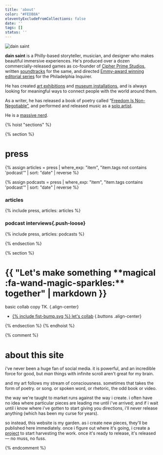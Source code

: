 ```yaml
---
title: 'about'
color: "#FEDB8A"
eleventyExcludeFromCollections: false
date: ''
tags: []
status: ''
---
```


![dain saint](/assets/uploads/wisteria-pic.jpg)

**dain saint** is a Philly-based storyteller, musician, and designer who makes beautiful immersive experiences. He's produced over a dozen commercially-released games as co-founder of [Cipher Prime Studios](https://cipherprime.com), written [soundtracks](/composing) for the same, and directed [Emmy-award winning editorial series](https://inquirer.com/wildestdreams) for the Philadelphia Inquirer. 

He has created [art exhibitions](https://wevetraveledsofar.com) and [museum installations](https://www.phillyseaport.org/exhibits/river-alive/), and is always looking for meaningful ways to connect people with the world around them.

As a writer, he has released a book of poetry called “[Freedom Is Non-Negotiable”](/freedom-is-non-negotiable), and performed and released music as a [solo artist](/city-dont-sing). 

He is a [massive nerd](https://open.spotify.com/episode/6hQ97u9zBcIeSTl6EOGuY4?si=qeF6CsxpRI-jK2EaLv851Q).



{% hoist "sections" %}

{% section %}
# press

{% assign articles = press | where_exp: "item", "item.tags not contains 'podcast'" | sort: "date" | reverse %}

{% assign podcasts = press | where_exp: "item", "item.tags contains 'podcast'" | sort: "date" | reverse %}

### articles
{% include press, articles: articles %}

### podcast interviews{.push-loose}
{% include press, articles: podcasts %}


{% endsection %}


{% section %}

<h1 class="quote js-quote" data-quotes="magical |fa-wand-magic-sparkles, musical |fa-music, mythical |fa-book-open, memorable |fa-bookmark, meaningful |fa-hands-clapping">
{{ "Let's make something **magical :fa-wand-magic-sparkles:** together" | markdown }}
</h1>

basic collab copy TK.
{.align-center}

* [{% include fist-bump.svg %} let's collab](/collab)
{.buttons .align-center}

{% endsection %}
{% endhoist %}





{% comment %}
# about this site

i've never been a huge fan of social media. it is powerful, and an incredible force for good, but _man_ things with infinite scroll aren't great for my brain.

and my art follows my stream of consciousness. sometimes that takes the form of poetry. or song. or spoken word, or rhetoric, the odd book or video.

the way we're taught to market runs against the way i create. i often have no idea where particular pieces are leading me until i've arrived; and if i wait until i know where i've gotten to start giving you directions, i'll never release anything (which has been my curse for years).

so instead, this website is my garden. as i create new pieces, they'll be published here immediately. once i figure out where it's going, i create a [project](/projects) to start harvesting the work. once it's ready to release, it's released — no muss, no fuss.

{% endcomment %}
